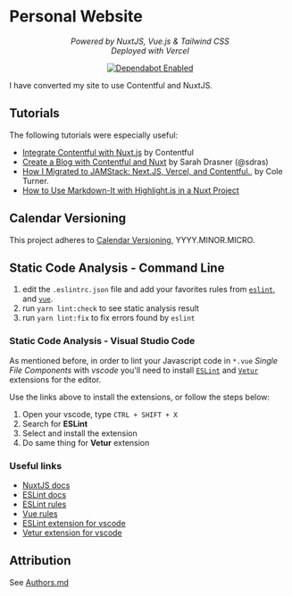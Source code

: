 # Personal Website

<p align="center">
    <em> Powered by NuxtJS, Vue.js & Tailwind CSS</em><br>
    <em> Deployed with Vercel</em>
</p>

<p align="center">

<a href="https://dependabot.com/" target="_blank">
    <img src="https://flat.badgen.net/dependabot/iancleary/website?icon=dependabot" alt="Dependabot Enabled">
</a>

</p>

I have converted my site to use Contentful and NuxtJS.

## Tutorials

The following tutorials were especially useful:

* [Integrate Contentful with Nuxt.js](https://www.contentful.com/developers/docs/javascript/tutorials/integrate-contentful-with-vue-and-nuxt/) by Contentful
* [Create a Blog with Contentful and Nuxt](https://www.netlify.com/blog/2020/04/20/create-a-blog-with-contentful-and-nuxt/?utm_source=github&utm_medium=contentful-sd&utm_campaign=devex) by Sarah Drasner (@sdras)
* [How I Migrated to JAMStack: Next.JS, Vercel, and Contentful.](https://cole.codes/posts/how-i-migrated-to-jamstack-nextjs-vercel-contentful), by Cole Turner.
* [How to Use Markdown-It with Highlight.js in a Nuxt Project](https://www.samuelcoe.com/blog/18-02-25-nuxt-hightlight/)

## Calendar Versioning

This project adheres to [Calendar Versioning](https://calver.org/), YYYY.MINOR.MICRO.

## Static Code Analysis - Command Line

1. edit the `.eslintrc.json` file and add your favorites rules from [`eslint`](https://eslint.org/docs/rules/), and [`vue`](https://vuejs.github.io/eslint-plugin-vue/rules/).
2. run `yarn lint:check` to see static analysis result
3. run `yarn lint:fix` to fix errors found by `eslint`

### Static Code Analysis - Visual Studio Code

As mentioned before, in order to lint your Javascript code in `*.vue` *Single File Components* with *vscode* you'll need to install [`ESLint`](https://marketplace.visualstudio.com/items?itemName=dbaeumer.vscode-eslint) and [`Vetur`](https://marketplace.visualstudio.com/items?itemName=octref.vetur) extensions for the editor.

Use the links above to install the extensions, or follow the steps below:

1. Open your vscode, type `CTRL + SHIFT + X`
2. Search for **ESLint**
3. Select and install the extension
4. Do same thing for **Vetur** extension

### Useful links

* [NuxtJS docs](https://nuxtjs.org/guides/get-started/installation)
* [ESLint docs](https://eslint.org/)
* [ESLint rules](https://eslint.org/docs/rules/)
* [Vue rules](https://vuejs.github.io/eslint-plugin-vue/rules/)
* [ESLint extension for vscode](https://marketplace.visualstudio.com/items?itemName=dbaeumer.vscode-eslint)
* [Vetur extension for vscode](https://marketplace.visualstudio.com/items?itemName=octref.vetur)

## Attribution

See [Authors.md](AUTHORS.md)
